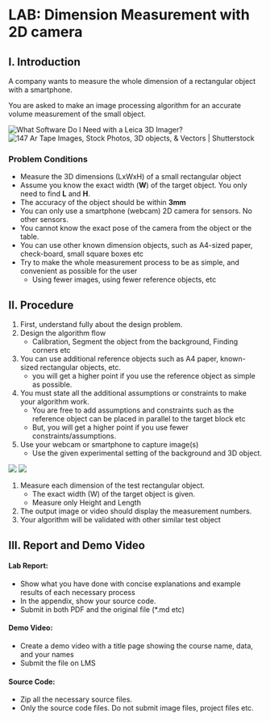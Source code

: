 # LAB: Dimension Measurement with 2D camera

## I. Introduction

A company wants to measure the whole dimension of a rectangular object with a smartphone.

You are asked to make an image processing algorithm for an accurate volume measurement of the small object.

![What Software Do I Need with a Leica 3D Imager?](https://tavcotech.com/cdn/shop/articles/what-software-do-i-need-with-a-leica-3d-imager-473023.jpg?v=1702919576) ![147 Ar Tape Images, Stock Photos, 3D objects, & Vectors | Shutterstock](https://www.shutterstock.com/image-photo/ar-mobile-phone-window-measurement-600nw-1989864692.jpg)

### Problem Conditions

* Measure the 3D dimensions (LxWxH) of a small rectangular object
* Assume you know the exact width (**W**) of the target object. You only need to find **L** and **H**.
* The accuracy of the object should be within **3mm**
* You can only use a smartphone (webcam) 2D camera for sensors. No other sensors.
* You cannot know the exact pose of the camera from the object or the table.
* You can use other known dimension objects, such as A4-sized paper, check-board, small square boxes etc
* Try to make the whole measurement process to be as simple, and convenient as possible for the user
  * Using fewer images, using fewer reference objects, etc

## II. Procedure

1. First, understand fully about the design problem.
2. Design the algorithm flow
   * Calibration, Segment the object from the background, Finding corners etc
3. You can use additional reference objects such as A4 paper, known-sized rectangular objects, etc.
   * you will get a higher point if you use the reference object as simple as possible.
4. You must state all the additional assumptions or constraints to make your algorithm work.
   * You are free to add assumptions and constraints such as the reference object can be placed in parallel to the target block etc
   * But, you will get a higher point if you use fewer constraints/assumptions.
5. Use your webcam or smartphone to capture image(s)
   * Use the given experimental setting of the background and 3D object.

![](https://github.com/ykkimhgu/DLIP\_doc/assets/38373000/0174b785-0597-4895-9983-750d4f1fc02b) ![](https://github.com/ykkimhgu/DLIP_doc/assets/38373000/316f7dbe-e2ea-4666-b565-14159da63050)


1. Measure each dimension of the test rectangular object.
   * The exact width (W) of the target object is given.
   * Measure only Height and Length
2. The output image or video should display the measurement numbers.
3. Your algorithm will be validated with other similar test object

## III. Report and Demo Video

#### Lab Report:

* Show what you have done with concise explanations and example results of each necessary process
* In the appendix, show your source code.
* Submit in both PDF and the original file (\*.md etc)

#### Demo Video:

* Create a demo video with a title page showing the course name, data, and your names
* Submit the file on LMS

#### Source Code:

* Zip all the necessary source files.
* Only the source code files. Do not submit image files, project files etc.

####
